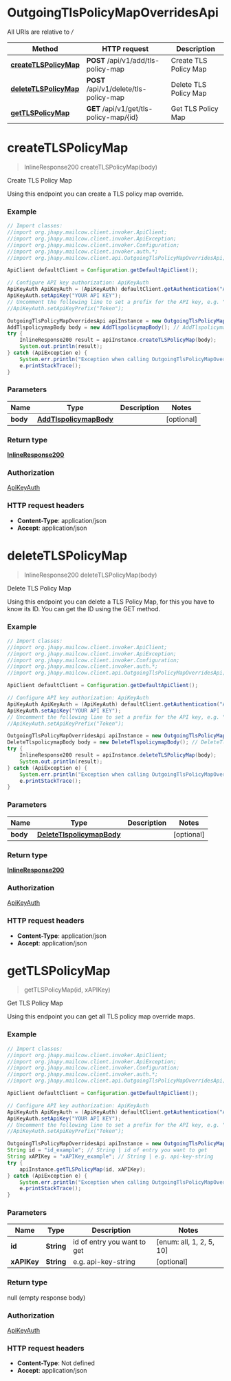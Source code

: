 # OutgoingTlsPolicyMapOverridesApi

All URIs are relative to */*

Method | HTTP request | Description
------------- | ------------- | -------------
[**createTLSPolicyMap**](OutgoingTlsPolicyMapOverridesApi.md#createTLSPolicyMap) | **POST** /api/v1/add/tls-policy-map | Create TLS Policy Map
[**deleteTLSPolicyMap**](OutgoingTlsPolicyMapOverridesApi.md#deleteTLSPolicyMap) | **POST** /api/v1/delete/tls-policy-map | Delete TLS Policy Map
[**getTLSPolicyMap**](OutgoingTlsPolicyMapOverridesApi.md#getTLSPolicyMap) | **GET** /api/v1/get/tls-policy-map/{id} | Get TLS Policy Map

<a name="createTLSPolicyMap"></a>
# **createTLSPolicyMap**
> InlineResponse200 createTLSPolicyMap(body)

Create TLS Policy Map

Using this endpoint you can create a TLS policy map override.

### Example
```java
// Import classes:
//import org.jhapy.mailcow.client.invoker.ApiClient;
//import org.jhapy.mailcow.client.invoker.ApiException;
//import org.jhapy.mailcow.client.invoker.Configuration;
//import org.jhapy.mailcow.client.invoker.auth.*;
//import org.jhapy.mailcow.client.api.OutgoingTlsPolicyMapOverridesApi;

ApiClient defaultClient = Configuration.getDefaultApiClient();

// Configure API key authorization: ApiKeyAuth
ApiKeyAuth ApiKeyAuth = (ApiKeyAuth) defaultClient.getAuthentication("ApiKeyAuth");
ApiKeyAuth.setApiKey("YOUR API KEY");
// Uncomment the following line to set a prefix for the API key, e.g. "Token" (defaults to null)
//ApiKeyAuth.setApiKeyPrefix("Token");

OutgoingTlsPolicyMapOverridesApi apiInstance = new OutgoingTlsPolicyMapOverridesApi();
AddTlspolicymapBody body = new AddTlspolicymapBody(); // AddTlspolicymapBody | 
try {
    InlineResponse200 result = apiInstance.createTLSPolicyMap(body);
    System.out.println(result);
} catch (ApiException e) {
    System.err.println("Exception when calling OutgoingTlsPolicyMapOverridesApi#createTLSPolicyMap");
    e.printStackTrace();
}
```

### Parameters

Name | Type | Description  | Notes
------------- | ------------- | ------------- | -------------
 **body** | [**AddTlspolicymapBody**](AddTlspolicymapBody.md)|  | [optional]

### Return type

[**InlineResponse200**](InlineResponse200.md)

### Authorization

[ApiKeyAuth](../README.md#ApiKeyAuth)

### HTTP request headers

 - **Content-Type**: application/json
 - **Accept**: application/json

<a name="deleteTLSPolicyMap"></a>
# **deleteTLSPolicyMap**
> InlineResponse200 deleteTLSPolicyMap(body)

Delete TLS Policy Map

Using this endpoint you can delete a TLS Policy Map, for this you have to know its ID. You can get the ID using the GET method.

### Example
```java
// Import classes:
//import org.jhapy.mailcow.client.invoker.ApiClient;
//import org.jhapy.mailcow.client.invoker.ApiException;
//import org.jhapy.mailcow.client.invoker.Configuration;
//import org.jhapy.mailcow.client.invoker.auth.*;
//import org.jhapy.mailcow.client.api.OutgoingTlsPolicyMapOverridesApi;

ApiClient defaultClient = Configuration.getDefaultApiClient();

// Configure API key authorization: ApiKeyAuth
ApiKeyAuth ApiKeyAuth = (ApiKeyAuth) defaultClient.getAuthentication("ApiKeyAuth");
ApiKeyAuth.setApiKey("YOUR API KEY");
// Uncomment the following line to set a prefix for the API key, e.g. "Token" (defaults to null)
//ApiKeyAuth.setApiKeyPrefix("Token");

OutgoingTlsPolicyMapOverridesApi apiInstance = new OutgoingTlsPolicyMapOverridesApi();
DeleteTlspolicymapBody body = new DeleteTlspolicymapBody(); // DeleteTlspolicymapBody | 
try {
    InlineResponse200 result = apiInstance.deleteTLSPolicyMap(body);
    System.out.println(result);
} catch (ApiException e) {
    System.err.println("Exception when calling OutgoingTlsPolicyMapOverridesApi#deleteTLSPolicyMap");
    e.printStackTrace();
}
```

### Parameters

Name | Type | Description  | Notes
------------- | ------------- | ------------- | -------------
 **body** | [**DeleteTlspolicymapBody**](DeleteTlspolicymapBody.md)|  | [optional]

### Return type

[**InlineResponse200**](InlineResponse200.md)

### Authorization

[ApiKeyAuth](../README.md#ApiKeyAuth)

### HTTP request headers

 - **Content-Type**: application/json
 - **Accept**: application/json

<a name="getTLSPolicyMap"></a>
# **getTLSPolicyMap**
> getTLSPolicyMap(id, xAPIKey)

Get TLS Policy Map

Using this endpoint you can get all TLS policy map override maps.

### Example
```java
// Import classes:
//import org.jhapy.mailcow.client.invoker.ApiClient;
//import org.jhapy.mailcow.client.invoker.ApiException;
//import org.jhapy.mailcow.client.invoker.Configuration;
//import org.jhapy.mailcow.client.invoker.auth.*;
//import org.jhapy.mailcow.client.api.OutgoingTlsPolicyMapOverridesApi;

ApiClient defaultClient = Configuration.getDefaultApiClient();

// Configure API key authorization: ApiKeyAuth
ApiKeyAuth ApiKeyAuth = (ApiKeyAuth) defaultClient.getAuthentication("ApiKeyAuth");
ApiKeyAuth.setApiKey("YOUR API KEY");
// Uncomment the following line to set a prefix for the API key, e.g. "Token" (defaults to null)
//ApiKeyAuth.setApiKeyPrefix("Token");

OutgoingTlsPolicyMapOverridesApi apiInstance = new OutgoingTlsPolicyMapOverridesApi();
String id = "id_example"; // String | id of entry you want to get
String xAPIKey = "xAPIKey_example"; // String | e.g. api-key-string
try {
    apiInstance.getTLSPolicyMap(id, xAPIKey);
} catch (ApiException e) {
    System.err.println("Exception when calling OutgoingTlsPolicyMapOverridesApi#getTLSPolicyMap");
    e.printStackTrace();
}
```

### Parameters

Name | Type | Description  | Notes
------------- | ------------- | ------------- | -------------
 **id** | **String**| id of entry you want to get | [enum: all, 1, 2, 5, 10]
 **xAPIKey** | **String**| e.g. api-key-string | [optional]

### Return type

null (empty response body)

### Authorization

[ApiKeyAuth](../README.md#ApiKeyAuth)

### HTTP request headers

 - **Content-Type**: Not defined
 - **Accept**: application/json

